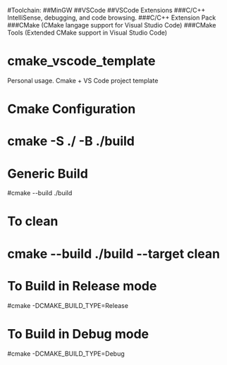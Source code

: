 #Toolchain:
##MinGW
##VSCode
##VSCode Extensions
       ###C/C++ IntelliSense, debugging, and code browsing.
       ###C/C++ Extension Pack
       ###CMake (CMake langage support for Visual Studio Code)
       ###CMake Tools (Extended CMake support in Visual Studio Code)
 


# cmake_vscode_template
Personal usage. Cmake + VS Code project template

# Cmake Configuration
# cmake -S ./ -B ./build

# Generic Build
#cmake --build ./build

# To clean
# cmake --build ./build --target clean

# To Build in Release mode
#cmake -DCMAKE_BUILD_TYPE=Release

# To Build in Debug mode
#cmake -DCMAKE_BUILD_TYPE=Debug
